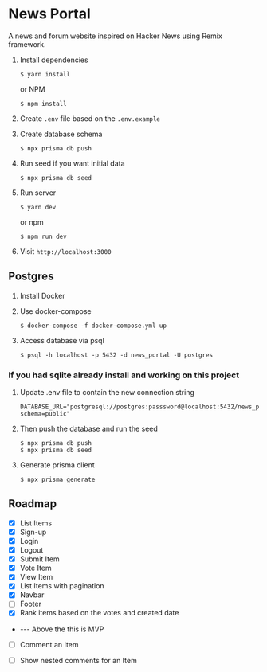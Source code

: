 
# News Portal

A news and forum website inspired on Hacker News using Remix framework.

1. Install dependencies

    ```shell
    $ yarn install
    ```
    
    or NPM
    
    ```shell
    $ npm install
    ```

2. Create `.env` file based on the `.env.example`

3. Create database schema

    ```shell
    $ npx prisma db push
    ```
4. Run seed if you want initial data
    ```shell
    $ npx prisma db seed
    ```
5. Run server
    ```shell
    $ yarn dev
    ```
    or npm
    ```shell
    $ npm run dev
    ```
6. Visit `http://localhost:3000`

## Postgres

1. Install Docker

2. Use docker-compose 
   ```shell
   $ docker-compose -f docker-compose.yml up
   ```

3. Access database via psql
   ```shell
   $ psql -h localhost -p 5432 -d news_portal -U postgres
   ```

### If you had sqlite already install and working on this project

1. Update .env file to contain the new connection string
   ```
   DATABASE_URL="postgresql://postgres:passsword@localhost:5432/news_portal?schema=public"
   ```

2. Then push the database and run the seed
   ```shell
   $ npx prisma db push 
   $ npx prisma db seed
   ```

3. Generate prisma client
   ```shell
   $ npx prisma generate
   ```

## Roadmap
- [x] List Items
- [x] Sign-up
- [x] Login
- [x] Logout
- [x] Submit Item
- [x] Vote Item
- [x] View Item
- [x] List Items with pagination
- [x] Navbar
- [ ] Footer
- [x] Rank items based on the votes and created date
- --- Above the this is MVP
- [ ] Comment an Item
- [ ] Show nested comments for an Item

